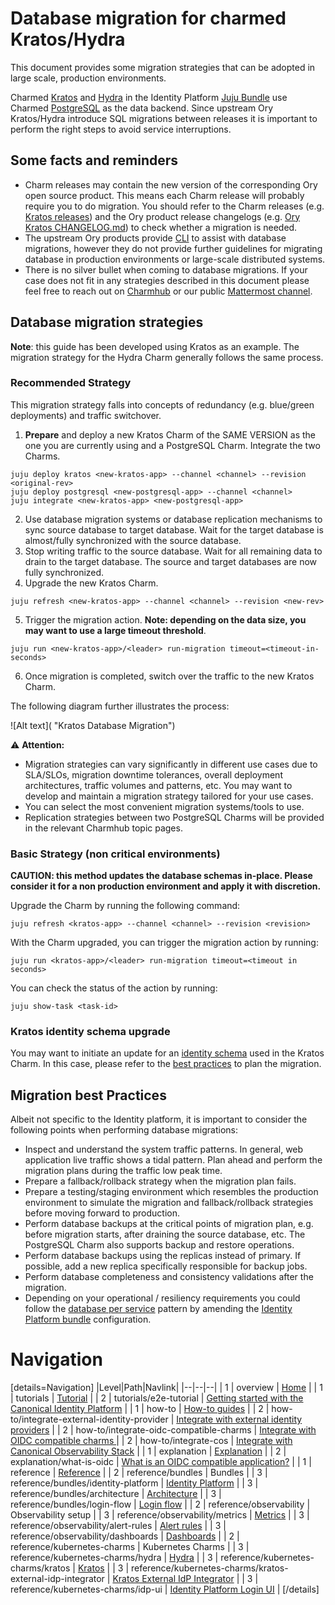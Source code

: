 # Database migration for charmed Kratos/Hydra

This document provides some migration strategies that can be adopted in large scale, production environments.

Charmed [Kratos](https://github.com/canonical/kratos-operator) and [Hydra](https://github.com/canonical/hydra-operator) in the Identity Platform [Juju Bundle](https://github.com/canonical/iam-bundle) use Charmed [PostgreSQL](https://charmhub.io/postgresql-k8s) as the data backend. Since upstream Ory Kratos/Hydra introduce SQL migrations between releases it is important to perform the right steps to avoid service interruptions.

## Some facts and reminders
- Charm releases may contain the new version of the corresponding Ory open source product. This means each Charm release will probably require you to do migration. You should refer to the Charm releases (e.g. [Kratos releases](https://github.com/canonical/kratos-operator/releases)) and the Ory product release changelogs (e.g. [Ory Kratos CHANGELOG.md](https://github.com/ory/kratos/blob/master/CHANGELOG.md)) to check whether a migration is needed.
- The upstream Ory products provide [CLI](https://www.ory.sh/docs/kratos/cli/kratos-migrate-sql) to assist with database migrations, however they do not provide further guidelines for migrating database in production environments or large-scale distributed systems.
- There is no silver bullet when coming to database migrations. If your case does not fit in any strategies described in this document please feel free to reach out on [Charmhub](https://discourse.charmhub.io/) or our public [Mattermost channel](https://chat.charmhub.io/charmhub/channels/iam-platform).

## Database migration strategies

**Note**: this guide has been developed using Kratos as an example. The migration strategy for the Hydra Charm generally follows the same process.

### Recommended Strategy
This migration strategy falls into concepts of redundancy (e.g. blue/green deployments) and traffic switchover.

1. **Prepare** and deploy a new Kratos Charm of the SAME VERSION as the one you are currently using and a PostgreSQL Charm. Integrate the two Charms.

```
juju deploy kratos <new-kratos-app> --channel <channel> --revision <original-rev>
juju deploy postgresql <new-postgresql-app> --channel <channel>
juju integrate <new-kratos-app> <new-postgresql-app>
```

2. Use database migration systems or database replication mechanisms to sync source database to target database. Wait for the target database is almost/fully synchronized with the source database.
3. Stop writing traffic to the source database. Wait for all remaining data to drain to the target database. The source and target databases are now fully synchronized.
4. Upgrade the new Kratos Charm.
```
juju refresh <new-kratos-app> --channel <channel> --revision <new-rev>
```
5. Trigger the migration action. **Note: depending on the data size, you may want to use a large timeout threshold**.
```
juju run <new-kratos-app>/<leader> run-migration timeout=<timeout-in-seconds>
```
6. Once migration is completed, switch over the traffic to the new Kratos Charm.

The following diagram further illustrates the process:

![Alt text]( "Kratos Database Migration")

:warning: **Attention:**
- Migration strategies can vary significantly in different use cases due to SLA/SLOs, migration downtime tolerances, overall deployment architectures, traffic volumes and patterns, etc. You may want to develop and maintain a migration strategy tailored for your use cases.
- You can select the most convenient migration systems/tools to use.
- Replication strategies between two PostgreSQL Charms will be provided in the relevant Charmhub topic pages.

### Basic Strategy (non critical environments)
**CAUTION: this method updates the database schemas in-place. Please consider it for a non production environment and apply it with discretion.**

Upgrade the Charm by running the following command:
```
juju refresh <kratos-app> --channel <channel> --revision <revision>
```
With the Charm upgraded, you can trigger the migration action by running:
```
juju run <kratos-app>/<leader> run-migration timeout=<timeout in seconds>
```
You can check the status of the action by running:
```
juju show-task <task-id>
```

### Kratos identity schema upgrade
You may want to initiate an update for an [identity schema](https://www.ory.sh/docs/kratos/manage-identities/identity-schema) used in the Kratos Charm. In this case, please refer to the [best practices](https://www.ory.sh/docs/kratos/manage-identities/best-practices#updating-identity-schemas) to plan the migration.

## Migration best Practices
Albeit not specific to the Identity platform, it is important to consider the following points when performing database migrations:

- Inspect and understand the system traffic patterns. In general, web application live traffic shows a tidal pattern. Plan ahead and perform the migration plans during the traffic low peak time.
- Prepare a fallback/rollback strategy when the migration plan fails.
- Prepare a testing/staging environment which resembles the production environment to simulate the migration and fallback/rollback strategies before moving forward to production.
- Perform database backups at the critical points of migration plan, e.g. before migration starts, after draining the source database, etc. The PostgreSQL Charm also supports backup and restore operations.
- Perform database backups using the replicas instead of primary. If possible, add a new replica specifically responsible for backup jobs.
- Perform database completeness and consistency validations after the migration.
- Depending on your operational / resiliency requirements you could follow the [database per service](https://microservices.io/patterns/data/database-per-service.html) pattern by amending the [Identity Platform bundle](https://github.com/canonical/iam-bundle) configuration.

# Navigation
[details=Navigation]
|Level|Path|Navlink|
|--|--|--|
| 1 | overview | [Home]() |
| 1 | tutorials | [Tutorial]() |
| 2 | tutorials/e2e-tutorial | [Getting started with the Canonical Identity Platform]() |
| 1 | how-to | [How-to guides]() |
| 2 | how-to/integrate-external-identity-provider | [Integrate with external identity providers]() |
| 2 | how-to/integrate-oidc-compatible-charms | [Integrate with OIDC compatible charms ]() |
| 2 | how-to/integrate-cos | [Integrate with Canonical Observability Stack]() |
| 1 | explanation | [Explanation]() |
| 2 | explanation/what-is-oidc | [What is an OIDC compatible application?]() |
| 1 | reference | [Reference]() |
| 2 | reference/bundles | Bundles |
| 3 | reference/bundles/identity-platform | [Identity Platform](https://charmhub.io/identity-platform) |
| 3 | reference/bundles/architecture | [Architecture]() |
| 3 | reference/bundles/login-flow | [Login flow]() |
| 2 | reference/observability | Observability setup |
| 3 | reference/observability/metrics | [Metrics]() |
| 3 | reference/observability/alert-rules | [Alert rules]() |
| 3 | reference/observability/dashboards | [Dashboards]() |
| 2 | reference/kubernetes-charms | Kubernetes Charms |
| 3 | reference/kubernetes-charms/hydra | [Hydra](https://charmhub.io/hydra) |
| 3 | reference/kubernetes-charms/kratos | [Kratos](https://charmhub.io/kratos) |
| 3 | reference/kubernetes-charms/kratos-external-idp-integrator | [Kratos External IdP Integrator](https://charmhub.io/kratos-external-idp-integrator) |
| 3 | reference/kubernetes-charms/idp-ui | [Identity Platform Login UI](https://charmhub.io/identity-platform-login-ui-operator) |
[/details]